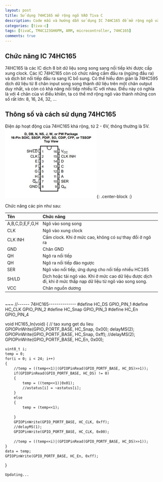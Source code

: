 ```yaml
---
layout: post
title: Sử dụng 74HC165 mở rộng ngõ VÀO Tiva C
description: Code mẫu và hướng dẫn sử dụng IC 74HC165 để mở rộng ngõ vào cho Tiva C TM4C123GH6PM.
categories: [tiva-c]
tags: [tivaC, TM4C123GH6PM, ARM, microcontroller, 74HC165]
comments: true
---
```


<h2>Chức năng IC 74HC165</h2>

74HC165 là các IC dịch 8 bit dữ liệu song song sang nối tiếp khi được cấp xung clock.
Các IC 74HC165 còn có chức năng cấm đầu ra (ngừng đầu ra) và dịch bit nối tiếp đầu ra sang IC bổ sung.
Có thể hiểu đơn giản là 74HC595 dịch dữ liệu từ 8 chân input song song thành dữ liệu trên một chân output duy nhất, và còn có khả năng nối tiếp nhiều IC với nhau.
Điều này có nghĩa là với 4 chân của vi điều khiển, ta có thể mở rộng ngõ vào thành những con số rất lớn: 8, 16, 24, 32, ...

<h2>Thông số và cách sử dụng 74HC165</h2>

Điện áp hoạt động của 74HC165 khá rộng, từ 2 - 6V, thông thường là 5V.
![74HC165 Pin diagram](/img/74HC/74HC165-pin-diagram.jpg){: .center-block :}

Chức năng các pin như sau:

| Tên | Chức năng |
| :------ |:--- |
|A,B,C,D,E,F,G,H|Ngõ vào song song|
|CLK|Ngõ vào xung clock|
|CLK INH|Cấm clock. Khi ở mức cao, không có sự thay đổi ở ngõ ra|
|GND|Chân GND|
|QH|Ngõ ra nối tiếp|
|QH|Ngõ ra nối tiếp đảo ngược|
|SER|Ngõ vào nối tiếp, ứng dụng cho nối tiếp nhiều HC165|
|SH/LD|Dịch hoặc tải ngõ vào. Khi ở mức cao dữ liệu được dịch đi, khi ở mức thấp nạp dữ liệu từ ngõ vào song song.|
|VCC|Chân nguồn dương|

<br>
~~~
//------ 74HC165--------------
#define HC_DS    GPIO_PIN_1
#define HC_CLK   GPIO_PIN_2
#define HC_Snap  GPIO_PIN_3
#define HC_En    GPIO_PIN_4

void HC165_In(void)
{
    // tao xung get du lieu
    GPIOPinWrite(GPIO_PORTF_BASE, HC_Snap, 0x00);
    delayMS(2);
    GPIOPinWrite(GPIO_PORTF_BASE, HC_Snap, 0xff);
    //delayMS(2);
    GPIOPinWrite(GPIO_PORTF_BASE, HC_En, 0x00);

    uint8_t i;
    temp = 0;
    for(i = 0; i < 24; i++)
    {
        //temp = ((temp<<1)|(GPIOPinRead(GPIO_PORTF_BASE, HC_DS)>>1));
        if(GPIOPinRead(GPIO_PORTF_BASE, HC_DS) != 0)
        {
            temp = ((temp<<1)|0x01);
            //astatus[i] = ~astatus[i];
        }
        else
        {
            temp = (temp<<1);

        }
        GPIOPinWrite(GPIO_PORTF_BASE, HC_CLK, 0xff);
        //delayMS(1);
        GPIOPinWrite(GPIO_PORTF_BASE, HC_CLK, 0x00);

        //temp = ((temp<<i)|(GPIOPinRead(GPIO_PORTF_BASE, HC_DS)>>1));
    }
    data = temp;
    GPIOPinWrite(GPIO_PORTF_BASE, HC_En, 0xff);
}
~~~
Updating...